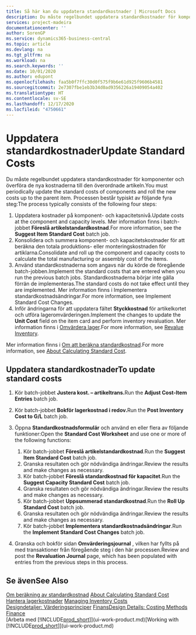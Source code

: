 ```yaml
---
title: Så här kan du uppdatera standardkostnader | Microsoft Docs
description: Du måste regelbundet uppdatera standardkostnader för komponenter och överföra de nya kostnaderna till den överordnade artikeln.
services: project-madeira
documentationcenter: ''
author: SorenGP
ms.service: dynamics365-business-central
ms.topic: article
ms.devlang: na
ms.tgt_pltfrm: na
ms.workload: na
ms.search.keywords: ''
ms.date: 10/01/2020
ms.author: edupont
ms.openlocfilehash: faa5b0f7ffc30d0f575f9b6e61d925f9606b4581
ms.sourcegitcommit: 2e7307fbe1eb3b34d0ad9356226a19409054a402
ms.translationtype: HT
ms.contentlocale: sv-SE
ms.lasthandoff: 12/17/2020
ms.locfileid: "4750661"
---
```

# <a name="update-standard-costs"></a><span data-ttu-id="f0df6-103">Uppdatera standardkostnader</span><span class="sxs-lookup"><span data-stu-id="f0df6-103">Update Standard Costs</span></span>
<span data-ttu-id="f0df6-104">Du måste regelbundet uppdatera standardkostnader för komponenter och överföra de nya kostnaderna till den överordnade artikeln.</span><span class="sxs-lookup"><span data-stu-id="f0df6-104">You must periodically update the standard costs of components and roll the new costs up to the parent item.</span></span> <span data-ttu-id="f0df6-105">Processen består typiskt av följande fyra steg:</span><span class="sxs-lookup"><span data-stu-id="f0df6-105">The process typically consists of the following four steps:</span></span>  

1.  <span data-ttu-id="f0df6-106">Uppdatera kostnader på komponent- och kapacitetsnivå.</span><span class="sxs-lookup"><span data-stu-id="f0df6-106">Update costs at the component and capacity levels.</span></span> <span data-ttu-id="f0df6-107">Mer information finns i batch-jobbet **Föreslå artikelstandardkostnad**.</span><span class="sxs-lookup"><span data-stu-id="f0df6-107">For more information, see the **Suggest Item Standard Cost** batch job.</span></span>  
2.  <span data-ttu-id="f0df6-108">Konsolidera och summera komponent- och kapacitetskostnader för att beräkna den totala produktions- eller monteringskostnaden för artiklarna.</span><span class="sxs-lookup"><span data-stu-id="f0df6-108">Consolidate and roll up the component and capacity costs to calculate the total manufacturing or assembly cost of the items.</span></span>  
3.  <span data-ttu-id="f0df6-109">Använd standardkostnaderna som angavs när du körde de föregående batch-jobben.</span><span class="sxs-lookup"><span data-stu-id="f0df6-109">Implement the standard costs that are entered when you run the previous batch jobs.</span></span> <span data-ttu-id="f0df6-110">Standardkostnaderna börjar inte gälla förrän de implementeras.</span><span class="sxs-lookup"><span data-stu-id="f0df6-110">The standard costs do not take effect until they are implemented.</span></span> <span data-ttu-id="f0df6-111">Mer information finns i Implementera standardkostnadsändringar.</span><span class="sxs-lookup"><span data-stu-id="f0df6-111">For more information, see Implement Standard Cost Changes.</span></span>  
4.  <span data-ttu-id="f0df6-112">Inför ändringarna för att uppdatera fältet **Styckkostnad** för artikelkortet och utföra lageromvärderingen.</span><span class="sxs-lookup"><span data-stu-id="f0df6-112">Implement the changes to update the **Unit Cost** field on the item card and perform inventory revaluation.</span></span> <span data-ttu-id="f0df6-113">Mer information finns i [Omvärdera lager](inventory-how-revalue-inventory.md).</span><span class="sxs-lookup"><span data-stu-id="f0df6-113">For more information, see [Revalue Inventory](inventory-how-revalue-inventory.md).</span></span>  

<span data-ttu-id="f0df6-114">Mer information finns i [Om att beräkna standardkostnad](finance-about-calculating-standard-cost.md).</span><span class="sxs-lookup"><span data-stu-id="f0df6-114">For more information, see [About Calculating Standard Cost](finance-about-calculating-standard-cost.md).</span></span>  
## <a name="to-update-standard-costs"></a><span data-ttu-id="f0df6-115">Uppdatera standardkostnader</span><span class="sxs-lookup"><span data-stu-id="f0df6-115">To update standard costs</span></span>  
1.  <span data-ttu-id="f0df6-116">Kör batch-jobbet **Justera kost. – artikeltrans.**</span><span class="sxs-lookup"><span data-stu-id="f0df6-116">Run the **Adjust Cost-Item Entries** batch job.</span></span>  
2.  <span data-ttu-id="f0df6-117">Kör batch-jobbet **Bokför lagerkostnad i redov.**</span><span class="sxs-lookup"><span data-stu-id="f0df6-117">Run the **Post Inventory Cost to G/L** batch job.</span></span>  
3.  <span data-ttu-id="f0df6-118">Öppna **Standardkostnadsformulär** och använd en eller flera av följande funktioner:</span><span class="sxs-lookup"><span data-stu-id="f0df6-118">Open the **Standard Cost Worksheet** and use one or more of the following functions:</span></span>  

    1.  <span data-ttu-id="f0df6-119">Kör batch-jobbet **Föreslå artikelstandardkostnad**.</span><span class="sxs-lookup"><span data-stu-id="f0df6-119">Run the **Suggest Item Standard Cost** batch job.</span></span>  
    2.  <span data-ttu-id="f0df6-120">Granska resultaten och gör nödvändiga ändringar.</span><span class="sxs-lookup"><span data-stu-id="f0df6-120">Review the results and make changes as necessary.</span></span>  
    3.  <span data-ttu-id="f0df6-121">Kör batch-jobbet **Föreslå standardkostnad för kapacitet**.</span><span class="sxs-lookup"><span data-stu-id="f0df6-121">Run the **Suggest Capacity Standard Cost** batch job.</span></span>  
    4.  <span data-ttu-id="f0df6-122">Granska resultaten och gör nödvändiga ändringar.</span><span class="sxs-lookup"><span data-stu-id="f0df6-122">Review the results and make changes as necessary.</span></span>
    5. <span data-ttu-id="f0df6-123">Kör batch-jobbet **Uppsummerad standardkostnad**.</span><span class="sxs-lookup"><span data-stu-id="f0df6-123">Run the **Roll Up Standard Cost** batch job.</span></span>
    6.  <span data-ttu-id="f0df6-124">Granska resultaten och gör nödvändiga ändringar.</span><span class="sxs-lookup"><span data-stu-id="f0df6-124">Review the results and make changes as necessary.</span></span>
    7.  <span data-ttu-id="f0df6-125">Kör batch-jobbet **Implementera standardkostnadsändringar**.</span><span class="sxs-lookup"><span data-stu-id="f0df6-125">Run the **Implement Standard Cost Changes** batch job.</span></span>  
4.  <span data-ttu-id="f0df6-126">Granska och bokför sidan **Omvärderingsjournal** , vilken har fyllts på med transaktioner från föregående steg i den här processen.</span><span class="sxs-lookup"><span data-stu-id="f0df6-126">Review and post the **Revaluation Journal** page, which has been populated with entries from the previous steps in this process.</span></span>  

## <a name="see-also"></a><span data-ttu-id="f0df6-127">Se även</span><span class="sxs-lookup"><span data-stu-id="f0df6-127">See Also</span></span>  
 <span data-ttu-id="f0df6-128">[Om beräkning av standardkostnad](finance-about-calculating-standard-cost.md) </span><span class="sxs-lookup"><span data-stu-id="f0df6-128">[About Calculating Standard Cost](finance-about-calculating-standard-cost.md) </span></span>  
 <span data-ttu-id="f0df6-129">[Hantera lagerkostnader](finance-manage-inventory-costs.md) </span><span class="sxs-lookup"><span data-stu-id="f0df6-129">[Managing Inventory Costs](finance-manage-inventory-costs.md) </span></span>  
 <span data-ttu-id="f0df6-130">[Designdetaljer: Värderingsprinciper](design-details-costing-methods.md) [Finans](finance.md)</span><span class="sxs-lookup"><span data-stu-id="f0df6-130">[Design Details: Costing Methods](design-details-costing-methods.md) [Finance](finance.md)</span></span>  
 <span data-ttu-id="f0df6-131">[Arbeta med [!INCLUDE[prod_short](includes/prod_short.md)]](ui-work-product.md)</span><span class="sxs-lookup"><span data-stu-id="f0df6-131">[Working with [!INCLUDE[prod_short](includes/prod_short.md)]](ui-work-product.md)</span></span>  
